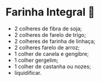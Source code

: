 # Farinha Integral :white_flower:



- 2 colheres de fibra de soja;
- 2 colheres de farelo de trigo; 
- 2 colheres de farinha de linhaça; 
- 2 colheres farelo de arroz; 
- 1 colher de canela e gengibre; 
- 1 colher gergelim; 
- 1 colher de castanha ou nozes; 
- liquidificar.